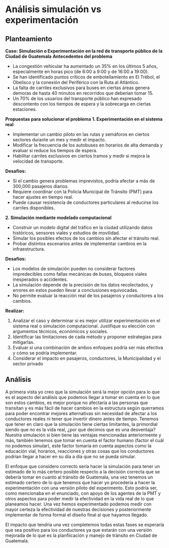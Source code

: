 # Análisis simulación vs experimentación
## Planteamiento
**Caso: Simulación o Experimentación en la red de transporte público de la Ciudad de Guatemala**
**Antecedentes del problema**
- La congestión vehicular ha aumentado un 35% en los últimos 5 años, especialmente en horas pico (de 6:00 a 9:00 y de 16:00 a 19:00).
- Se han identificado puntos críticos de embotellamiento en El Trébol, el Obelisco y la conexión del Periférico con la Ruta al Atlántico.
- La falta de carriles exclusivos para buses en ciertas áreas genera demoras de hasta 40 minutos en recorridos que deberían tomar 15.
- Un 70% de los usuarios del transporte público han expresado descontento con los tiempos de espera y la sobrecarga en ciertas estaciones.

**Propuestas para solucionar el problema**
**1. Experimentación en el sistema real**
- Implementar un cambio piloto en las rutas y semáforos en ciertos sectores durante un mes y medir el impacto.
- Modificar la frecuencia de los autobuses en horarios de alta demanda y evaluar si reduce los tiempos de espera.
- Habilitar carriles exclusivos en ciertos tramos y medir si mejora la velocidad de transporte.

**Desafíos:**
- Si el cambio genera problemas imprevistos, podría afectar a más de 300,000 pasajeros diarios.
- Requiere coordinar con la Policía Municipal de Tránsito (PMT) para hacer ajustes en tiempo real.
- Puede causar resistencia de conductores particulares al reducirse los carriles disponibles.
  
**2. Simulación mediante modelado computacional**
- Construir un modelo digital del tráfico en la ciudad utilizando datos históricos, sensores viales y estudios de movilidad.
- Simular los posibles efectos de los cambios sin afectar el tránsito real.
- Probar distintos escenarios antes de implementar cambios en la infraestructura.

**Desafíos:**
- Los modelos de simulación pueden no considerar factores impredecibles como fallas mecánicas de buses, bloqueos viales inesperados o accidentes.
- La simulación depende de la precisión de los datos recolectados, y errores en estos pueden llevar a conclusiones equivocadas.
- No permite evaluar la reacción real de los pasajeros y conductores a los cambios.

**Realizar:**
1. Analizar el caso y determinar si es mejor utilizar experimentación en el sistema real o simulación computacional. Justifique su elección con argumentos técnicos, económicos y sociales.
2. Identificar las limitaciones de cada método y proponer estrategias para mitigarlas.
3. Evaluar si una combinación de ambos enfoques podría ser más efectiva y cómo se podría implementar.
4. Considerar el impacto en pasajeros, conductores, la Municipalidad y el sector privado

## Análisis
A primera vista yo creo que la simulación será la mejor opción para lo que es el aspecto del análisis que podemos llegar a tomar en cuenta en lo que son estos cambios, es mejor porque no afectaría a las personas que transitan y es más fácil de hacer cambios en la estructura según querramos para poder encontrar mejores alternativas sin necesidad de afectar a los conductores reales ni tener que invertir dinero antes de tiempo. Tenemos que tener en claro que la simulación tiene ciertas limitantes, la primordial siendo que no es la vida real, ¿por qué decimos que es una desventaja? Nuestra simulación si bien tiene las ventajas mencionadas anteriormente y más, también tenemos que tomar en cuenta el factor humano (factor el cuál no podemos simular), este factor tomaría en cuenta aspectos como la educación víal, horarios, reacciones y otras cosas que los conductores podrían llegar a hacer en su día a día que no se pueda simular.

El enfoque que considero correcto sería hacer la simulación para tener un estimado de lo más certero posible respecto a la decisión correcta que se debería tomar en cuanto al tránsito de Guatemala, una vez tenemos un estimado certero de lo que tenemos que hacer yo procedería a hacer la experimentación con una versión piloto del experimento. Esto podría ser, como mencionaba en el enunciado, con apoyo de los agentes de la PMT y otros aspectos para poder medir la efectividad en la vida real de lo que planeamos hacer. Una vez hemos experimentado podemos medir con mayor certeza la efectividad de nuestras decisiones y posteriormente implementar de forma formal el diseño final al que hayamos llegado.

El impacto que tendría una vez completemos todas estas fases se esperaría que sea positivo para los conductores ya que estarán con una versión mejorada de lo que es la planfiicación y manejo de tránsito en Ciudad de Guatemala.